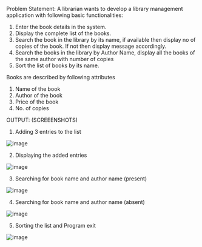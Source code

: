 Problem Statement: A librarian wants to develop a library management application with following basic functionalities:
1.	Enter the book details in the system. 
2.	Display the complete list of the books.
3.	Search the book in the library by its name, if available then display no of copies of the book. If not then display message accordingly.
4.	Search the books in the library by Author Name, display all the books of the same author with number of copies
5.	Sort the list of books by its name.

Books are described by following attributes  
1.	Name of the book
2.	Author of the book
3.	Price of the book
4.	No. of copies 

OUTPUT: (SCREEENSHOTS)

1) Adding 3 entries to the list


![image](https://user-images.githubusercontent.com/79647362/126180413-9a87bb53-22e5-4a77-97b1-a578e420d761.png)


2) Displaying the added entries


![image](https://user-images.githubusercontent.com/79647362/126180979-7bc7ceb4-e9c0-49e3-a772-396750b66d84.png)


3) Searching for book name and author name (present)


![image](https://user-images.githubusercontent.com/79647362/126181170-d2c8d6e5-854b-40e9-a523-f8b621c38388.png)


4) Searching for book name and author name (absent)


![image](https://user-images.githubusercontent.com/79647362/126181318-b98e57d6-4022-4b45-8d77-a864a62bbf14.png)


5) Sorting the list and Program exit


![image](https://user-images.githubusercontent.com/79647362/126181680-206fcb6b-ce76-42e2-a1ee-0682ac6fea28.png)
